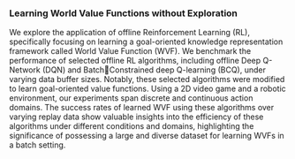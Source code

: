 ### Learning World Value Functions without Exploration

We explore the application of offline Reinforcement Learning (RL), specifically focusing on learning a goal-oriented knowledge representation framework called World Value Function (WVF). We benchmark the performance of selected offline RL algorithms, including offline Deep Q-Network (DQN) and BatchConstrained deep Q-learning (BCQ), under varying data buffer sizes. Notably, these selected algorithms were modified to learn goal-oriented value functions. Using a 2D video game and a robotic environment, our experiments span discrete and continuous action domains. The success rates of learned WVF using these algorithms over varying replay data show valuable insights into the efficiency of these algorithms under different conditions and domains, highlighting the significance of possessing a large and diverse dataset for learning WVFs in a batch setting.
